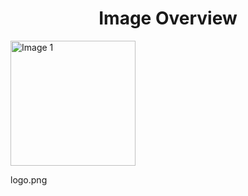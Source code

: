 <h1 style ="text-align: center;"> Image Overview </h1>
<div>
<div>
<img src="https://media.evkx.net/multimedia/models/li_auto/logo_xst.png" alt="Image 1" style="width: 200px;">
<p>logo.png</p>
</div>
</div>
